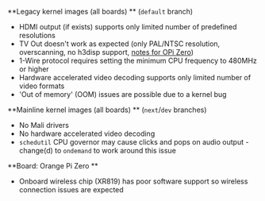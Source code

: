 **Legacy kernel images (all boards) ** (`default` branch)

- HDMI output (if exists) supports only limited number of predefined resolutions
- TV Out doesn't work as expected (only PAL/NTSC resolution, overscanning, no h3disp support, [notes for OPi Zero](https://forum.armbian.com/index.php?/topic/3837-psa-orange-pi-zero-expansion-board-tv-out-not-working-solution/))
- 1-Wire protocol requires setting the minimum CPU frequency to 480MHz or higher
- Hardware accelerated video decoding supports only limited number of video formats
- 'Out of memory' (OOM) issues are possible due to a kernel bug

**Mainline kernel images (all boards) ** (`next`/`dev` branches)

- No Mali drivers
- No hardware accelerated video decoding
- `schedutil` CPU governor may cause clicks and pops on audio output - change(d) to `ondemand` to work around this issue

**Board: Orange Pi Zero **

- Onboard wireless chip (XR819) has poor software support so wireless connection issues are expected
